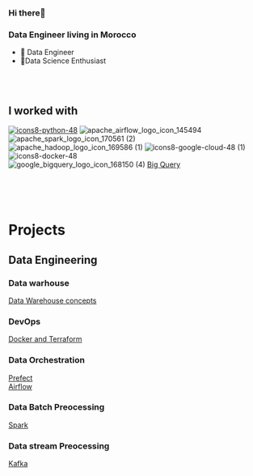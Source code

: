 ### Hi there👋

### Data Engineer living in Morocco

- 🔭 Data Engineer
- 🏃Data Science  Enthusiast

<br>
<br>

## I worked with


<a href="https://docs.python.org/3/">![icons8-python-48](https://user-images.githubusercontent.com/58523013/221417280-751e24db-4426-47ca-90a4-ac894b17f26a.png)</a>
![apache_airflow_logo_icon_145494](https://user-images.githubusercontent.com/58523013/221417817-bb34dd0d-3c17-4382-8ec7-f9ddbe2ad962.png) 
![apache_spark_logo_icon_170561 (2)](https://user-images.githubusercontent.com/58523013/221417961-5adaaa0f-40f6-4ece-b305-ba6e67908716.png) 
![apache_hadoop_logo_icon_169586 (1)](https://user-images.githubusercontent.com/58523013/221418039-1604ce94-51a8-4003-8d94-ad0430b264cc.png)
![icons8-google-cloud-48 (1)](https://user-images.githubusercontent.com/58523013/221426431-9836dc32-8faa-4a68-b287-03b3ef81c679.png)
![icons8-docker-48](https://user-images.githubusercontent.com/58523013/221428281-7a82f378-8c91-4d85-b505-5092ae3d021a.png)
<br>
![google_bigquery_logo_icon_168150 (4)](https://user-images.githubusercontent.com/58523013/232322518-d39b79f3-3f3f-4430-aa8f-0697de62c6d8.png)
<a href='https://cloud.google.com/bigquery/docs'>Big Query</a>




<br>

<br>
<br>

# Projects
## Data Engineering

### Data warhouse

<a href="https://github.com/abdennour98/Data-Warehouse-Concepts"> Data Warehouse concepts</a>

### DevOps
<a href="https://github.com/abdennour98/DevOps"> Docker and Terraform</a>
### Data Orchestration
<a href="https://github.com/abdennour98/Prefect"> Prefect</a>
<br>
<a href="https://github.com/abdennour98/Airflow"> Airflow</a>

### Data Batch Preocessing

<a href="https://github.com/abdennour98/Spark"> Spark</a>


### Data stream Preocessing

<a href="https://github.com/abdennour98/Kafka"> Kafka</a>









